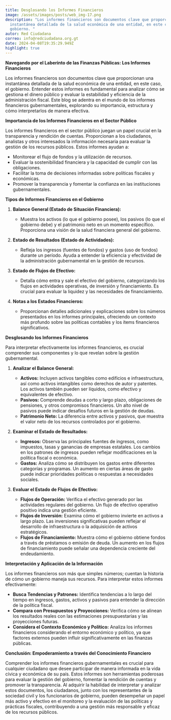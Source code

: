 ```yaml
---
title: Desglosando los Informes Financieros
image: /assets/images/posts/web_img-17.png
description: "Los informes financieros son documentos clave que proporcionan una
  instantánea detallada de la salud económica de una entidad, en este caso, el
  gobierno. "
autor: Red Ciudadana
correo: info@redciudadana.org.gt
date: 2024-04-08T19:35:29.949Z
highlight: true
---
```

**Navegando por el Laberinto de las Finanzas Públicas: Los Informes Financieros**

Los informes financieros son documentos clave que proporcionan una instantánea detallada de la salud económica de una entidad, en este caso, el gobierno. Entender estos informes es fundamental para analizar cómo se gestiona el dinero público y evaluar la estabilidad y eficiencia de la administración fiscal. Este blog se adentra en el mundo de los informes financieros gubernamentales, explorando su importancia, estructura y cómo interpretarlos de manera efectiva.

**Importancia de los Informes Financieros en el Sector Público**

Los informes financieros en el sector público juegan un papel crucial en la transparencia y rendición de cuentas. Proporcionan a los ciudadanos, analistas y otros interesados la información necesaria para evaluar la gestión de los recursos públicos. Estos informes ayudan a:

* Monitorear el flujo de fondos y la utilización de recursos.
* Evaluar la sostenibilidad financiera y la capacidad de cumplir con las obligaciones.
* Facilitar la toma de decisiones informadas sobre políticas fiscales y económicas.
* Promover la transparencia y fomentar la confianza en las instituciones gubernamentales.

**Tipos de Informes Financieros en el Gobierno**

1. **Balance General (Estado de Situación Financiera):**

   * Muestra los activos (lo que el gobierno posee), los pasivos (lo que el gobierno debe) y el patrimonio neto en un momento específico. Proporciona una visión de la salud financiera general del gobierno.
2. **Estado de Resultados (Estado de Actividades):**

   * Refleja los ingresos (fuentes de fondos) y gastos (uso de fondos) durante un período. Ayuda a entender la eficiencia y efectividad de la administración gubernamental en la gestión de recursos.
3. **Estado de Flujos de Efectivo:**

   * Detalla cómo entra y sale el efectivo del gobierno, categorizando los flujos en actividades operativas, de inversión y financiamiento. Es crucial para evaluar la liquidez y las necesidades de financiamiento.
4. **Notas a los Estados Financieros:**

   * Proporcionan detalles adicionales y explicaciones sobre los números presentados en los informes principales, ofreciendo un contexto más profundo sobre las políticas contables y los ítems financieros significativos.

**Desglosando los Informes Financieros**

Para interpretar efectivamente los informes financieros, es crucial comprender sus componentes y lo que revelan sobre la gestión gubernamental.

1. **Analizar el Balance General:**

   * **Activos:** Incluyen activos tangibles como edificios e infraestructura, así como activos intangibles como derechos de autor y patentes. Los activos también pueden ser líquidos, como efectivo y equivalentes de efectivo.
   * **Pasivos:** Comprende deudas a corto y largo plazo, obligaciones de pensiones, y otros compromisos financieros. Un alto nivel de pasivos puede indicar desafíos futuros en la gestión de deudas.
   * **Patrimonio Neto:** La diferencia entre activos y pasivos, que muestra el valor neto de los recursos controlados por el gobierno.
2. **Examinar el Estado de Resultados:**

   * **Ingresos:** Observa las principales fuentes de ingresos, como impuestos, tasas y ganancias de empresas estatales. Los cambios en los patrones de ingresos pueden reflejar modificaciones en la política fiscal o económica.
   * **Gastos:** Analiza cómo se distribuyen los gastos entre diferentes categorías y programas. Un aumento en ciertas áreas de gasto puede indicar prioridades políticas o respuestas a necesidades sociales.
3. **Evaluar el Estado de Flujos de Efectivo:**

   * **Flujos de Operación:** Verifica el efectivo generado por las actividades regulares del gobierno. Un flujo de efectivo operativo positivo indica una gestión eficiente.
   * **Flujos de Inversión:** Examina cómo el gobierno invierte en activos a largo plazo. Las inversiones significativas pueden reflejar el desarrollo de infraestructura o la adquisición de activos estratégicos.
   * **Flujos de Financiamiento:** Muestra cómo el gobierno obtiene fondos a través de préstamos o emisión de deuda. Un aumento en los flujos de financiamiento puede señalar una dependencia creciente del endeudamiento.

**Interpretación y Aplicación de la Información**

Los informes financieros son más que simples números; cuentan la historia de cómo un gobierno maneja sus recursos. Para interpretar estos informes efectivamente:

* **Busca Tendencias y Patrones:** Identifica tendencias a lo largo del tiempo en ingresos, gastos, activos y pasivos para entender la dirección de la política fiscal.
* **Compara con Presupuestos y Proyecciones:** Verifica cómo se alinean los resultados reales con las estimaciones presupuestarias y las proyecciones futuras.
* **Considera el Contexto Económico y Político:** Analiza los informes financieros considerando el entorno económico y político, ya que factores externos pueden influir significativamente en las finanzas públicas.

**Conclusión: Empoderamiento a través del Conocimiento Financiero**

Comprender los informes financieros gubernamentales es crucial para cualquier ciudadano que desee participar de manera informada en la vida cívica y económica de su país. Estos informes son herramientas poderosas para evaluar la gestión del gobierno, fomentar la rendición de cuentas y promover la transparencia. Al adquirir la habilidad de interpretar y analizar estos documentos, los ciudadanos, junto con los representantes de la sociedad civil y los funcionarios de gobierno, pueden desempeñar un papel más activo y efectivo en el monitoreo y la evaluación de las políticas y prácticas fiscales, contribuyendo a una gestión más responsable y eficaz de los recursos públicos.